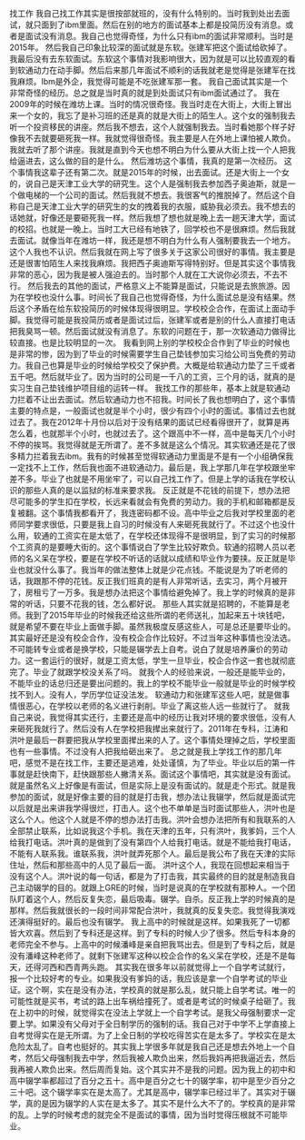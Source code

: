 找工作
我自己找工作其实是很按部就班的，没有什么特别的。当时我到处出去面试，就只面到了ibm里面。然后在别的地方的面试基本上都是投简历没有消息。或者是面试没有消息。我自己也觉得奇怪，为什么只有ibm的面试非常顺利。当时是2015年。
然后我自己印象比较深的面试就是东软。张建军把这个面试给砍掉了。我最后没有去东软面试。东软这个事情对我影响很大，因为就是可以比较直观的看到软通动力在动手脚。然后后来那几年面试不顺利的话我就老是觉得是张建军在找我麻烦。Ibm是外企，我觉得可能是不吃张建军那一套。
我自己面试其实是一个非常奇怪的经历。总之就是当时真的就是到处面试只有ibm面试通过了。
我在2009年的时候在潍坊上课。当时的情况很奇怪。我当时走在大街上，大街上冒出来一个女的，我忘了是补习班的还是真的就是大街上的陌生人。这个女的强制我去听一个投资移民的讲座。然后我不想去，这个人就强制我去。当时看她那个样子好像我不去就要砸死我一样。我就觉得很奇怪。我主要是人在外地上课怕被人欺负。我就去听了那个讲座。我就是直到今天也想不明白为什么要从大街上找一个人把我给逼进去，这么做的目的是什么。
然后潍坊这个事情，我真的是第一次经历。
这个事情我这辈子还有第二次。就是2015年的时候，出去面试。还是大街上一个女的，说自己是天津工业大学的研究生。这个人是强制我去参加西子奥迪斯，就是一个做电梯的一个公司的面试。然后我就不想去。我很客气的推脱掉了。然后这个自称自己是天津工业大学的研究生的女的拽着我的衣服，威胁我必须去。我不想去的话她就，好像还是要砸死我一样。然后我想了想也就是晚上去一趟天津大学，面试的校招。也就是一晚上。当时工大已经有地铁了，回学校也不是很麻烦。然后我就去面试。就像当年在潍坊一样，我还是想不明白为什么有人强制要我去一个地方。这个人我也不认识。然后我就在网上写了很多关于这家公司很好的事情。我主要是还是很害怕陌生人来找我麻烦。我把西子奥迪斯写得特别好。但是其实这个事情我非常的恶心，因为我是被人强迫去的。当时那个人就在工大说你必须去，不去不行。
然后我去的其他的面试，严格意义上不能算是面试，只能说是去旅旅游。因为在学校也没什么事。时间长了我自己也觉得奇怪，为什么面试总是没有结果。然后这个矛盾在给东软投简历的时候体现得很明显。学校校企合作，在面试上面动手脚。我觉得可能是我投简历或者是面试过后，张建军或者是别的什么人直接打电话把我臭骂一顿。然后面试就没有消息了。东软的问题在于，那一次软通动力做得比较直接。也是比较明显的一次。
我看到网上别的学校校企合作到了毕业的时候也是非常的惨，因为到了毕业的时候需要学生自己垫钱参加实习给公司当免费的劳动力。我自己也算是毕业的时候给学校交了保护费。大概是给软通动力垫了三千或者五千吧。然后就毕业了。因为当时的公司是一千八的工资，三个月的话，就真的是实习生自己垫钱维护项目组的运转一样。
我找工作的那些年，基本上就是软通动力拦着不让出去面试。然后软通动力也不招我。时间长了我也想明白了，这个事情主要的特点是，一般面试也就是半个小时，很少有四个小时的面试。事情过去也就过去了。我在2012年十月份以后对于没有结果的面试已经看得很开了，就算是再怎么着，也就那半个小时，也就过去了。这个跟高中不一样，高中是每天几个小时不停的挨骂。我觉得就是无所谓了。差不多就是这么个情况。其实软通还是花了很多精力拦着我去ibm。我有的时候甚至觉得软通动力里面是不是有一个小组确保我一定找不上工作，然后我也面不进软通动力。最后是，我上学那几年在学校跟坐牢差不多。毕业了也就是不用坐牢了，可以自己找工作了。但是上学的话我在学校认识的那些人真的是以监狱的标准来要求我。
反正就是不花钱的前提下，想办法把尽可能多的学生扣在学校，长远来看就会有免费的劳动力。我的手机和邮箱都是反复被翻。这个事情我都看开了，我连密码都不设。高中毕业之后我对学校里面的老师同学要求很低，只要是我上自习的时候没有人来砸死我就行了。不过这个也没什么用，软通的工资实在是太低了，在学校还体现得不是很明显，到了实习的时候那个工资真的是要睡大街的。这个事情说白了学生比较好欺负。软通的招聘人员以老师的名义呆在学校，要是在学校不听话的话就以成绩和毕业作为要挟。反正就是毕业也就没什么事了。我当年的做法整体上就是少花点钱。不能说是为了听老师的话，我跟那不停的花钱。反正我们班真的是有人非常听话，去实习，两个月被开了，房租亏了一万多。我是想办法把这个事情给避免掉了。我上学的时候真的是非常的听话，只要不花我的钱，怎么都好说。
那些人其实就是招聘的，不能算是老师。我到了2015年毕业的时候我还给这些所谓的老师送礼，加起来五十块钱吧，就是希望不要在毕业上面做手脚。虽然我极度反感这些人，可是总还是要毕业的。
其实最好还是没有校企合作，没有校企合作比较好。不过当年这种事情也没法选。不可能转专业或者是换学校，只能是辍学去上自考。说白了就是培养廉价的劳动力。这一套运行的很好，就是工资太低，学生一旦毕业，校企合作这一套也就彻底完了。毕业了就跟学校没关系了吗。
就我个人的经验来说，一般还是能毕业的，不能毕业的话总归还是要出问题的。我上的学校不能毕业一般就是毕业的时候学校找不到人。没有人，学历学位证没法发。
软通动力和张建军这些人吧，就是做事情很恶心，在学校以老师的名义进行剥削。毕业了离这些人远一些就行了。
就我自己来说，我觉得其实还行，主要还是高中的经历让我对环境的要求很低，没有人来砸死我就行了。然后没有人在学校把我撵出来就行了。2011年在专科，江涛和洪叶是最后一群要把我从学校里面撵出来的人了。这个事情处理掉之后，学校里面也有一些事情。不过没有人把我给砸出来了。
总之就是我上学找工作的那几年吧，感觉不是在找工作，主要还是逃难，处处谨慎，为了毕业。毕业以后的第一件事就是赶快南下，赶快跟那些人撇清关系。面试这个事情吧，其实就是没有面试。就是虽然名义上好像是有面试，但是实际上是没有面试的。就是走个形式。就是我参加的面试，就是好像主要的目的就是打击我，想办法让我辍学，然后就是面试完以后就是出来讲我学得很烂，打击人。这个也不单单是当时面试那些人，洪叶也是这么个人。他这个人就是不停的想办法打击我。洪叶会想办法把所有和我联系的人全部禁止联系，比如说我这个手机。我在天津的五年，只有洪叶，我爹妈，三个人给我打电话。洪叶真的是做到了没有第四个人给我打电话。就是不能给我打电话，不能有人联系我。谁联系我，洪叶就弄死那个人。最后是我公布了我在天津的实际住址，然后和那些高中的人见了最后一面。
洪叶这个人，我现在回想起来相当于没有这个人。洪叶说的每一句话，都是为了打击我，其实最终的目的就是制造我自己主动辍学的目的。就跟上GRE的时候，当时是说真的在学校就有那种人。一个团队盯着这个人，然后反复失恋，最后吸毒。辍学。自杀。反正我上学的时候真的是那样。然后我就很长的一段时间非常配合洪叶，我就真的反复失恋。我觉得我演戏还演得挺好的。最后也没有辍学。
我上高中的时候就是这样。如果我死了一切都皆大欢喜。然后到了专科还是这样。到了专科的时候人少了很多。然后专科本身的老师完全不参与。上高中的时候潘峰是亲自把我骂出去。但是到了专科之后，就是没有潘峰这种老师了。就剩下张建军这种以校企合作的名义呆在学校，还是不是每天，还得河西和西青两头跑。
其实我在很多年以前就觉得上一个自学考试就行，报一个比较好考的专业。如果我没有爹妈的话，我应该是拿一个自学考试的毕业证。这个啊，实在是没有办法，学校真的就是那么乱，就只能上自学考试。唯一的可能性就是买书，考试的路上出车祸给撞死了。或者是考试的时候桌子给砸了。我在上初中的时候，就觉得实在没法上学就上一个自学考试。是我父母强制要求一定要上学。如果没有父母对于全日制学历的强制的话。我自己对于中学不上学直接上自考觉得实在是无所谓。为了上全日制的学校吃得苦实在是太多了。学校实在是太危险太乱了。自考也挺好的。其实我上学很多年就是我自己还是想去外地上一个自考，然后父母强制我去中学，然后我被人欺负出来，然后我妈再把我逼近去，然后我再被人欺负出来。然后周而复始。这个其实并不是我的问题。因为我上的初中和高中辍学率都超过了百分之五十。高中是百分之七十的辍学率，初中是至少百分之三十吧。这个辍学率实在是太高了。尤其是高中，辍学率已经过半了。其实对于辍学，真的是因为辍学的人实在是太多了。其实不是什么大不了的。学校真的是非常的乱。上学的时候考虑的就完全不是面试的事情，因为当时觉得压根就不可能毕业。
